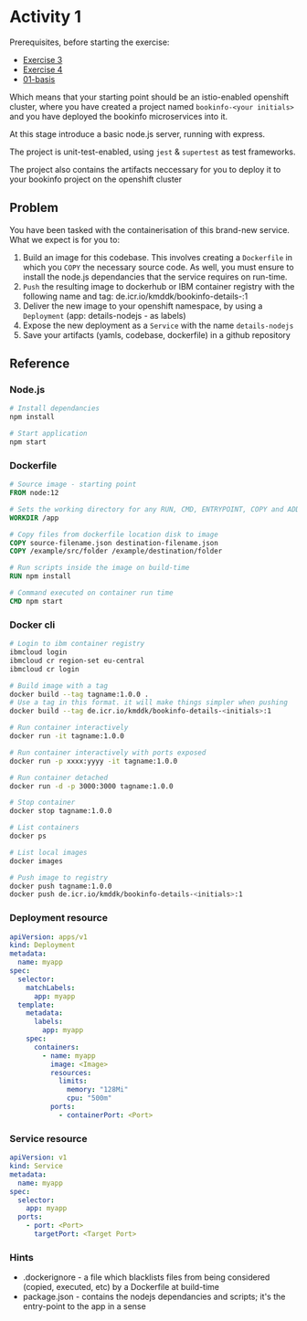 # Activity 1

Prerequisites, before starting the exercise:

- [Exercise 3](https://github.com/ibm-garage-cph/istio-roks-101/tree/master/workshop/exercise-3)
- [Exercise 4](https://github.com/ibm-garage-cph/istio-roks-101/tree/master/workshop/exercise-4)
- [01-basis](https://github.com/ibm-garage-cph/devops-plan/tree/master/01-basis)

Which means that your starting point should be an istio-enabled openshift cluster, where you have created a project named `bookinfo-<your initials>` and you have deployed the bookinfo microservices into it.

At this stage introduce a basic node.js server, running with express.

The project is unit-test-enabled, using `jest` & `supertest` as test frameworks.

The project also contains the artifacts neccessary for you to deploy it to your bookinfo project on the openshift cluster

## Problem

You have been tasked with the containerisation of this brand-new service. What we expect is for you to:

1. Build an image for this codebase. This involves creating a `Dockerfile` in which you `COPY` the necessary source code. As well, you must ensure to install the node.js dependancies that the service requires on run-time.
2. `Push` the resulting image to dockerhub or IBM container registry with the following name and tag: de.icr.io/kmddk/bookinfo-details-<initials>:1
3. Deliver the new image to your openshift namespace, by using a `Deployment` (app: details-nodejs - as labels)
4. Expose the new deployment as a `Service` with the name `details-nodejs`
5. Save your artifacts (yamls, codebase, dockerfile) in a github repository

## Reference

### Node.js

```bash
# Install dependancies
npm install

# Start application
npm start
```

### Dockerfile

```Dockerfile
# Source image - starting point
FROM node:12

# Sets the working directory for any RUN, CMD, ENTRYPOINT, COPY and ADD command
WORKDIR /app

# Copy files from dockerfile location disk to image
COPY source-filename.json destination-filename.json
COPY /example/src/folder /example/destination/folder

# Run scripts inside the image on build-time
RUN npm install

# Command executed on container run time
CMD npm start
```

### Docker cli

```bash
# Login to ibm container registry
ibmcloud login
ibmcloud cr region-set eu-central
ibmcloud cr login

# Build image with a tag
docker build --tag tagname:1.0.0 .
# Use a tag in this format. it will make things simpler when pushing
docker build --tag de.icr.io/kmddk/bookinfo-details-<initials>:1

# Run container interactively
docker run -it tagname:1.0.0

# Run container interactively with ports exposed
docker run -p xxxx:yyyy -it tagname:1.0.0

# Run container detached
docker run -d -p 3000:3000 tagname:1.0.0

# Stop container
docker stop tagname:1.0.0

# List containers
docker ps

# List local images
docker images

# Push image to registry
docker push tagname:1.0.0
docker push de.icr.io/kmddk/bookinfo-details-<initials>:1
```

### Deployment resource

```yaml
apiVersion: apps/v1
kind: Deployment
metadata:
  name: myapp
spec:
  selector:
    matchLabels:
      app: myapp
  template:
    metadata:
      labels:
        app: myapp
    spec:
      containers:
        - name: myapp
          image: <Image>
          resources:
            limits:
              memory: "128Mi"
              cpu: "500m"
          ports:
            - containerPort: <Port>
```

### Service resource

```yaml
apiVersion: v1
kind: Service
metadata:
  name: myapp
spec:
  selector:
    app: myapp
  ports:
    - port: <Port>
      targetPort: <Target Port>
```

### Hints

- .dockerignore - a file which blacklists files from being considered (copied, executed, etc) by a Dockerfile at build-time
- package.json - contains the nodejs dependancies and scripts; it's the entry-point to the app in a sense
